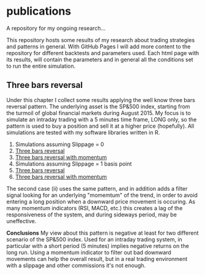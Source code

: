 # publications
A repository for my ongoing research...

This repository hosts some results of my research about trading strategies and patterns in general.
With GitHub Pages I will add more content to the repository for different backtests and parameters used. Each html page with its results, will contain the parameters and in general all the conditions set to run the entire simulation.

## Three bars reversal
Under this chapter I collect some results applying the well know three bars reversal pattern. The underlying asset is the SP&500 index, starting from the turmoil of global financial markets during August 2015. My focus is to simulate an intraday trading with a 5 minutes time frame, LONG only, so the pattern is used to buy a position and sell it at a higher price (hopefully). All simulations are tested with my software libraries written in R.

1. Simulations assuming Slippage = 0
  1. [Three bars reversal](https://nalon99.github.io/publications/setup_3bars_no_slippage.html)
  2. [Three bars reversal with momentum](https://nalon99.github.io/publications/setup_3bars_enhanced_no_slippage.html)
2. Simulations assuming Slippage = 1 basis point
  1. [Three bars reversal](https://nalon99.github.io/publications/setup_3bars_slippage.html)
  2. [Three bars reversal with momentum](https://nalon99.github.io/publications/setup_3bars_enhanced_slippage.html)

The second case (ii) uses the same pattern, and in addition adds a filter signal looking for an underlying "momemtum" of the trend, in order to avoid entering a long position when a downward price movement is occuring.
As many momentum indicators (RSI, MACD, etc.) this creates a lag of the responsiveness of the system, and during sideways period, may be uneffective.



**Conclusions**
My view about this pattern is negative at least for two different scenario of the SP&500 index. Used for an intraday trading system, in particular with a short period (5 minutes) implies negative returns on the long run. Using a momentum indicator to filter out bad downward movements can help the overall result, but in a real trading environment with a slippage and other commissions it's not enough.
